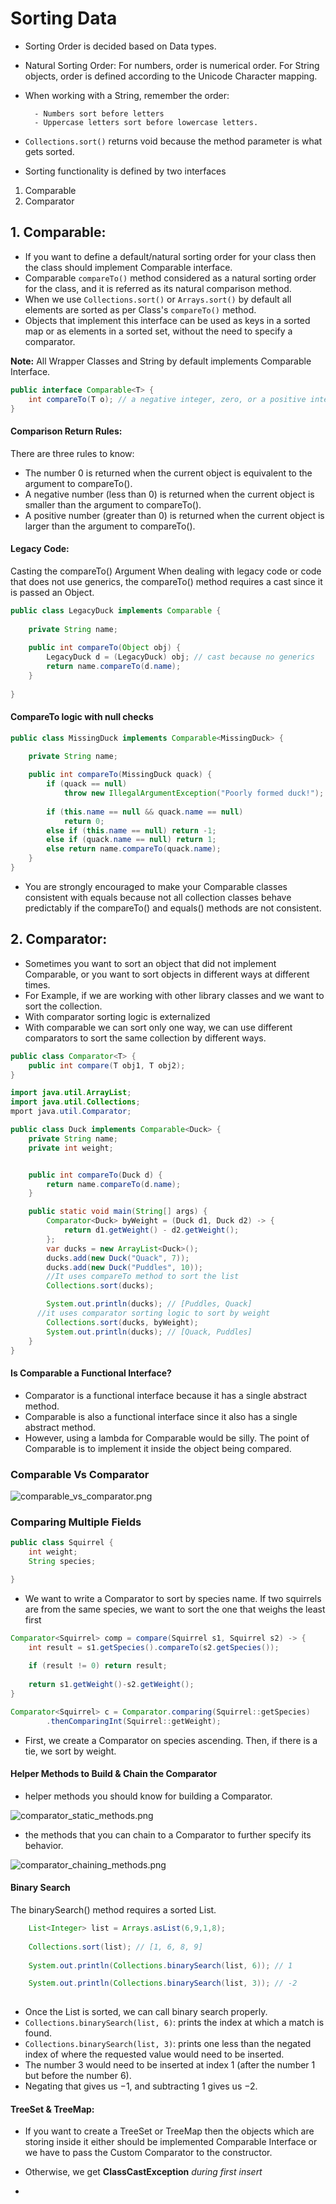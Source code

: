 # Sorting Data

- Sorting Order is decided based on Data types.
- Natural Sorting Order: For numbers, order is numerical order. For String objects, order is defined according to the Unicode Character mapping.

- When working with a String, remember the order:
        
        - Numbers sort before letters
        - Uppercase letters sort before lowercase letters.

- `Collections.sort()` returns void because the method parameter is what gets sorted.
- Sorting functionality is defined by two interfaces

1. Comparable
2. Comparator

## 1. Comparable:
- If you want to define a default/natural sorting order for your class then the class should implement Comparable interface.
- Comparable `compareTo()` method considered as a natural sorting order for the class, and it is referred as its natural comparison method.
- When we use `Collections.sort()` or `Arrays.sort()` by default all elements are sorted as per Class's `compareTo()` method.
- Objects that implement this interface can be used as keys in a sorted map or as elements in a sorted set, without the need to specify a comparator.

__Note:__ All Wrapper Classes and String by default implements Comparable Interface.

```java
public interface Comparable<T> {
    int compareTo(T o); // a negative integer, zero, or a positive integer as this object is less than, equal to, or greater than the specified object.
}
```

#### Comparison Return Rules:

There are three rules to know: 

- The number 0 is returned when the current object is equivalent to the argument to compareTo().
- A negative number (less than 0) is returned when the current object is smaller than the argument to compareTo().
- A positive number (greater than 0) is returned when the current object is larger than the argument to compareTo().


#### Legacy Code:
Casting the compareTo() Argument
When dealing with legacy code or code that does not use generics, the compareTo() method
requires a cast since it is passed an Object.

````java
public class LegacyDuck implements Comparable { 
    
    private String name;
    
    public int compareTo(Object obj) {
        LegacyDuck d = (LegacyDuck) obj; // cast because no generics
        return name.compareTo(d.name);
    }
  
}
````

#### CompareTo logic with null checks

````java
public class MissingDuck implements Comparable<MissingDuck> {

    private String name;
    
    public int compareTo(MissingDuck quack) {
        if (quack == null)
            throw new IllegalArgumentException("Poorly formed duck!");
        
        if (this.name == null && quack.name == null)
            return 0;
        else if (this.name == null) return -1;
        else if (quack.name == null) return 1;
        else return name.compareTo(quack.name);
    }
}
````
- You are strongly encouraged to make your Comparable classes consistent with equals because not all collection classes behave predictably if the compareTo() and equals() methods are not consistent.

## 2. Comparator:

- Sometimes you want to sort an object that did not implement Comparable, or you want to sort objects in different ways at different times.
- For Example, if we are working with other library classes and we want to sort the collection.
- With comparator sorting logic is externalized
- With comparable we can  sort only one way, we can use different comparators to sort the same collection by different ways.

```java
public class Comparator<T> {
    public int compare(T obj1, T obj2);
}
```


```java
import java.util.ArrayList;
import java.util.Collections;
mport java.util.Comparator;

public class Duck implements Comparable<Duck> {
    private String name;
    private int weight;


    public int compareTo(Duck d) {
        return name.compareTo(d.name);
    }

    public static void main(String[] args) {
        Comparator<Duck> byWeight = (Duck d1, Duck d2) -> {
            return d1.getWeight() - d2.getWeight();
        };
        var ducks = new ArrayList<Duck>();
        ducks.add(new Duck("Quack", 7));
        ducks.add(new Duck("Puddles", 10));
        //It uses compareTo method to sort the list
        Collections.sort(ducks);

        System.out.println(ducks); // [Puddles, Quack]
      //it uses comparator sorting logic to sort by weight
        Collections.sort(ducks, byWeight);
        System.out.println(ducks); // [Quack, Puddles]
    }
}
```


#### Is Comparable a Functional Interface?

- Comparator is a functional interface because it has a single abstract method.
- Comparable is also a functional interface since it also has a single abstract method. 
- However, using a lambda for Comparable would be silly. The point of Comparable is to implement it inside the object being compared.


### Comparable Vs Comparator

![comparable_vs_comparator.png](images/comparable_vs_comparator.png)


### Comparing Multiple Fields

```java
public class Squirrel {
    int weight;
    String species;

}
```

- We want to write a Comparator to sort by species name. If two squirrels are from the same species, we want to sort the one that weighs the least first

```java
Comparator<Squirrel> comp = compare(Squirrel s1, Squirrel s2) -> {
    int result = s1.getSpecies().compareTo(s2.getSpecies());
    
    if (result != 0) return result;
    
    return s1.getWeight()-s2.getWeight();
}
```

```java
Comparator<Squirrel> c = Comparator.comparing(Squirrel::getSpecies)
        .thenComparingInt(Squirrel::getWeight);
```

- First, we create a Comparator on species ascending. Then, if there is a tie, we sort by weight.

#### Helper Methods to Build & Chain the Comparator

- helper methods you should know for building a Comparator.

![comparator_static_methods.png](comparator_static_methods.png)

- the methods that you can chain to a Comparator to further specify its behavior.

![comparator_chaining_methods.png](comparator_chaining_methods.png)


#### Binary Search
The binarySearch() method requires a sorted List.

````java
    List<Integer> list = Arrays.asList(6,9,1,8);
    
    Collections.sort(list); // [1, 6, 8, 9]
    
    System.out.println(Collections.binarySearch(list, 6)); // 1

    System.out.println(Collections.binarySearch(list, 3)); // -2
    

````

- Once the List is sorted, we can call binary search properly. 
- `Collections.binarySearch(list, 6)`: prints the index at which a match is found. 
-  `Collections.binarySearch(list, 3)`: prints one less than the negated index of where the requested value would need to be inserted. 
- The number 3 would need to be inserted at index 1 (after the number 1 but before the number 6). 
- Negating that gives us −1, and subtracting 1 gives us −2.

#### TreeSet & TreeMap: 
- If you want to create a TreeSet or TreeMap then the objects which are storing inside it either should be implemented Comparable Interface or we have to pass the Custom Comparator to the constructor.
- Otherwise, we get __ClassCastException__ _during first insert_

- 